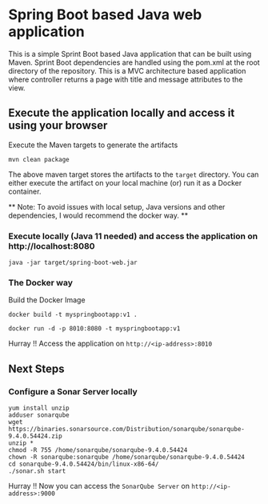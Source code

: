 # Spring Boot based Java web application
 
This is a simple Sprint Boot based Java application that can be built using Maven.
Sprint Boot dependencies are handled using the pom.xml at the root directory of the repository.
This is a MVC architecture based application where controller returns a page with title and message attributes to the view.

## Execute the application locally and access it using your browser

Execute the Maven targets to generate the artifacts

```
mvn clean package
```

The above maven target stores the artifacts to the `target` directory. You can either execute the artifact on your local machine
(or) run it as a Docker container.

** Note: To avoid issues with local setup, Java versions and other dependencies, I would recommend the docker way. **
### Execute locally (Java 11 needed) and access the application on http://localhost:8080

```
java -jar target/spring-boot-web.jar
```

### The Docker way

Build the Docker Image

```
docker build -t myspringbootapp:v1 .
```

```
docker run -d -p 8010:8080 -t myspringbootapp:v1
```

Hurray !! Access the application on `http://<ip-address>:8010`


## Next Steps

### Configure a Sonar Server locally

```
yum install unzip
adduser sonarqube
wget https://binaries.sonarsource.com/Distribution/sonarqube/sonarqube-9.4.0.54424.zip
unzip *
chmod -R 755 /home/sonarqube/sonarqube-9.4.0.54424
chown -R sonarqube:sonarqube /home/sonarqube/sonarqube-9.4.0.54424
cd sonarqube-9.4.0.54424/bin/linux-x86-64/
./sonar.sh start
```

Hurray !! Now you can access the `SonarQube Server` on `http://<ip-address>:9000` 


